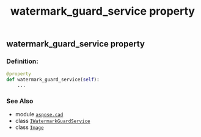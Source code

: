 ﻿---
title: watermark_guard_service property
second_title: Aspose.CAD for Python via .NET API References
description: 
type: docs
weight: 220
url: /python-net/aspose.cad/image/watermark_guard_service/
is_root: false
---

## watermark_guard_service property

### Definition:
```python
@property
def watermark_guard_service(self):
    ...
```

### See Also
* module [`aspose.cad`](../../)
* class [`IWatermarkGuardService`](/cad/python-net/aspose.cad.watermarkguard/iwatermarkguardservice)
* class [`Image`](/cad/python-net/aspose.cad/image)
